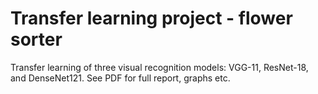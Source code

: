 # Transfer learning project - flower sorter
 Transfer learning of three visual recognition models: VGG-11, ResNet-18, and DenseNet121.
 See PDF for full report, graphs etc.